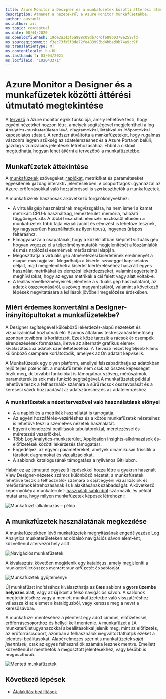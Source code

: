 ```yaml
---
title: Azure Monitor a Designer és a munkafüzetek közötti áttérési útmutató megtekintése
description: Átmenet a nézetekről a Azure Monitor munkafüzetekbe.
author: austonli
ms.author: aul
ms.topic: conceptual
ms.date: 08/04/2020
ms.openlocfilehash: 19de2a3d3f5a998c09db7c4df689b0378e2597fd
ms.sourcegitcommit: f3ec73fb5f8de72fe483995bd4bbad9b74a9cc9f
ms.translationtype: MT
ms.contentlocale: hu-HU
ms.lasthandoff: 03/04/2021
ms.locfileid: "102043371"
---
```

# <a name="azure-monitor-view-designer-to-workbooks-transition-guide"></a>Azure Monitor a Designer és a munkafüzetek közötti áttérési útmutató megtekintése
A [tervező](view-designer.md) a Azure monitor egyik funkciója, amely lehetővé teszi, hogy egyéni nézeteket hozzon létre, amelyek segítségével megjelenítheti a log Analytics-munkaterületen lévő, diagramokkal, listákkal és időpontokkal kapcsolatos adatait. A rendszer átváltotta a munkafüzeteket, hogy rugalmas vászonra legyen szükség az adatelemzéshez és a Azure Portalon belüli, gazdag vizualizációs jelentések létrehozásához. Ebből a cikkből megtudhatja, hogyan lehet áttérni a tervezőből a munkafüzetekbe. 


## <a name="workbooks-overview"></a>Munkafüzetek áttekintése
A [munkafüzetek](../vm/vminsights-workbooks.md) szövegeket, [naplókat](/azure/data-explorer/kusto/query/), metrikákat és paramétereket egyesítenek gazdag interaktív jelentésekben. A csoporttagok ugyanazzal az Azure-erőforrásokkal való hozzáféréssel is szerkeszthetők a munkafüzetek.

A munkafüzetek hasznosak a következő forgatókönyvekhez:

-   A virtuális gép használatának megvizsgálása, ha nem ismeri a kamat metrikáit: CPU-kihasználtság, lemezterület, memória, hálózati függőségek stb. A többi használati elemzési eszköztől eltérően a munkafüzetek több fajta vizualizációt és elemzést is lehetővé tesznek, így nagyszerűen használhatók az ilyen típusú, ingyenes űrlapos feltáráshoz.
-   Elmagyarázza a csapatának, hogy a közelmúltban kiépített virtuális gép hogyan végezze el a teljesítménymutatók megjelenítését a főszámlálók és más naplózási események mérőszámai alapján.
-   Megoszthatja a virtuális gép átméretezési kísérletének eredményét a csapat más tagjaival. Megadhatja a kísérlet szöveggel kapcsolatos céljait, majd megjelenítheti a kísérlet kiértékeléséhez használt egyes használati metrikákat és elemzési lekérdezéseket, valamint egyértelmű meghívásokat, hogy az egyes metrikák a cél felett vagy alatt voltak-e.
-   A leállás következményeinek jelentése a virtuális gép használatáról, az adatok összevonásáról, a szöveg magyarázatáról, valamint a következő lépések megvitatására a leállások jövőbeli megelőzése érdekében.


## <a name="why-convert-view-designer-dashboards-to-workbooks"></a>Miért érdemes konvertálni a Designer-irányítópultokat a munkafüzetekbe?

A Designer segítségével különböző lekérdezés-alapú nézeteket és vizualizációkat hozhatnak elő. Számos általános testreszabási lehetőség azonban továbbra is korlátozott. Ezek közé tartozik a rácsok és csempék elrendezésének formázása, illetve az alternatív grafikus elemek kiválasztása az adatok szemléltetéséhez. A Tervező nézet legfeljebb kilenc különböző csempére korlátozódik, amelyek az Ön adatait képviselik.

A Munkafüzetek egy olyan platform, amellyel felszabadíthatja az adatokban rejlő teljes potenciált. a munkafüzetek nem csak az összes képességet őrzik meg, de további funkciókat is támogatnak szöveg, mérőszámok, paraméterek és sok más funkció segítségével. A munkafüzetek például lehetővé teszik a felhasználók számára a sűrű rácsok összevonását és a keresési sávok hozzáadását az adatszűréshez és az adatelemzéshez. 

### <a name="advantages-of-using-workbooks-over-view-designer"></a>A munkafüzetek a nézet tervezővel való használatának előnyei

* A a naplók és a metrikák használatát is támogatja.
* Az egyéni hozzáférés-vezérléshez és a közös munkafüzetek nézeteihez is lehetővé teszi a személyes nézetek használatát.
* Egyéni elrendezési beállítások tabulátorokkal, méretezéssel és méretezési vezérlőkkel.
* Több Log Analytics-munkaterület, Application Insights-alkalmazások és-előfizetések közötti lekérdezés támogatása.
* Engedélyezi az egyéni paramétereket, amelyek dinamikusan frissítik a társított diagramokat és vizualizációkat.
* A sablonok katalógusának támogatása a nyilvános GitHubon.

Habár ez az útmutató egyszerű lépésekkel hozza létre a gyakran használt View Designer-nézetek számos különböző nézetét, a munkafüzetek lehetővé teszik a felhasználók számára a saját egyéni vizualizációk és mérőszámok létrehozásának és kialakításának szabadságát. A következő képernyőkép a munkaterület- [használati sablonból](https://go.microsoft.com/fwlink/?linkid=874159&resourceId=Azure%20Monitor&featureName=Workbooks&itemId=community-Workbooks%2FAzure%20Monitor%20-%20Workspaces%2FWorkspace%20Usage&workbookTemplateName=Workspace%20Usage&func=NavigateToPortalFeature&type=workbook) származik, és példát mutat arra, hogy milyen munkafüzetek képesek létrehozni:


![Munkafüzet-alkalmazás – példa](media/view-designer-conversion-overview/workbook-template-example.jpg)


## <a name="how-to-start-using-workbooks"></a>A munkafüzetek használatának megkezdése
A munkafüzetekben lévő munkafüzetek megnyitásának engedélyezése Log Analytics munkaterületeken az oldalsó navigációs sávon elemként, közvetlenül a tervezői hely alatt.

![Navigációs munkafüzetek](media/view-designer-conversion-overview/workbooks-nav.png)

A kiválasztást követően megjelenik egy katalógus, amely megjeleníti a munkaterület összes mentett munkafüzetét és sablonját.

![Munkafüzetek gyűjteménye](media/view-designer-conversion-overview/workbooks-gallery.png)

Új munkafüzet indításához kiválaszthatja az **üres** sablont a **gyors üzembe helyezés** alatt, vagy az **új** ikont a felső navigációs sávon. A sablonok megtekintéséhez vagy a mentett munkafüzetekbe való visszatéréshez válassza ki az elemet a katalógusból, vagy keresse meg a nevet a keresősávban.

A munkafüzet mentéséhez a jelentést egy adott címmel, előfizetéssel, erőforráscsoporthoz és hellyel kell mentenie.
A munkafüzet a LA munkaterület ugyanazokkal a beállításokkal jelenik meg, mint az előfizetés, az erőforráscsoport, azonban a felhasználók megváltoztathatják ezeket a jelentési beállításokat. Alapértelmezés szerint a munkafüzetek *saját jelentések*, csak az egyes felhasználók számára lesznek mentve. Emellett közvetlenül is menthetők a megosztott jelentésekhez, vagy később is megoszthatók.

![Mentett munkafüzetek](media/view-designer-conversion-overview/workbooks-save.png)

## <a name="next-steps"></a>Következő lépések

- [Átalakítási beállítások](view-designer-conversion-options.md)